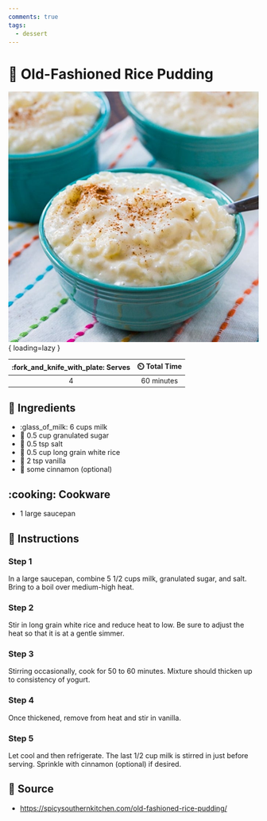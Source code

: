 ```yaml
---
comments: true
tags:
  - dessert
---
```

# :rice: Old-Fashioned Rice Pudding

![Old-Fashioned Rice Pudding][1]{ loading=lazy }

| :fork_and_knife_with_plate: Serves | :timer_clock: Total Time |
|:----------------------------------:|:-----------------------: |
| 4 | 60 minutes |

## :salt: Ingredients

- :glass_of_milk: 6 cups milk
- :candy: 0.5 cup granulated sugar
- :salt: 0.5 tsp salt
- :rice: 0.5 cup long grain white rice
- :icecream: 2 tsp vanilla
- :custard: some cinnamon (optional)

## :cooking: Cookware

- 1 large saucepan

## :pencil: Instructions

### Step 1

In a large saucepan, combine 5 1/2 cups milk, granulated sugar, and salt. Bring to a boil over medium-high heat.

### Step 2

Stir in long grain white rice and reduce heat to low. Be sure to adjust the heat so that it is at a gentle simmer.

### Step 3

Stirring occasionally, cook for 50 to 60 minutes. Mixture should thicken up to consistency of yogurt.

### Step 4

Once thickened, remove from heat and stir in vanilla.

### Step 5

Let cool and then refrigerate. The last 1/2 cup milk is stirred in just before serving. Sprinkle with cinnamon
(optional) if desired.

## :link: Source

- <https://spicysouthernkitchen.com/old-fashioned-rice-pudding/>

[1]: <../assets/images/old-fashioned-rice-pudding.jpg>
